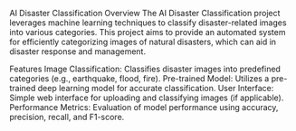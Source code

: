 AI Disaster Classification
Overview
The AI Disaster Classification project leverages machine learning techniques to classify disaster-related images into various categories. This project aims to provide an automated system for efficiently categorizing images of natural disasters, which can aid in disaster response and management.

Features
Image Classification: Classifies disaster images into predefined categories (e.g., earthquake, flood, fire).
Pre-trained Model: Utilizes a pre-trained deep learning model for accurate classification.
User Interface: Simple web interface for uploading and classifying images (if applicable).
Performance Metrics: Evaluation of model performance using accuracy, precision, recall, and F1-score.
